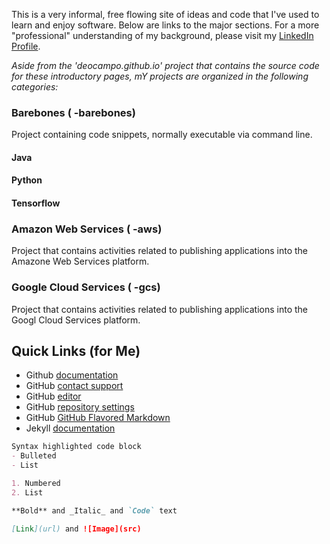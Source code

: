 
This is a very informal, free flowing site of ideas and code that I've used to learn and enjoy software. Below are links to the major sections. For a more "professional" understanding of my background, please visit my [LinkedIn Profile](https://www.linkedin.com/in/deocampo/).

_Aside from the 'deocampo.github.io' project that contains the source code for these introductory pages, mY projects are organized in the following categories:_

### Barebones ( -barebones)
Project containing code snippets, normally executable via command line.


#### Java


#### Python

#### Tensorflow

### Amazon Web Services ( -aws)
Project that contains activities related to publishing applications into the Amazone Web Services platform.

### Google Cloud Services ( -gcs)
Project that contains activities related to publishing applications into the Googl Cloud Services platform.


## Quick Links (for Me)

- Github [documentation](https://help.github.com/categories/github-pages-basics/) 
- GitHub [contact support](https://github.com/contact)
- GitHub [editor](https://github.com/deocampo/deocampo.github.io/edit/master/README.md)
- GitHub [repository settings](https://github.com/deocampo/deocampo.github.io/settings)
- GitHub [GitHub Flavored Markdown](https://guides.github.com/features/mastering-markdown/)
- Jekyll [documentation](https://jekyllrb.com/)

```markdown
Syntax highlighted code block
- Bulleted
- List

1. Numbered
2. List

**Bold** and _Italic_ and `Code` text

[Link](url) and ![Image](src)
```
